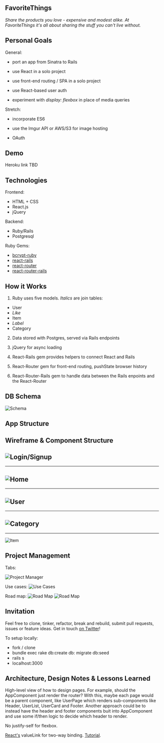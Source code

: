 ## FavoriteThings
*Share the products you love - expensive and modest alike. At FavoriteThings it's all about sharing the stuff you can't live without.*

## Personal Goals
General: 
* port an app from Sinatra to Rails

* use React in a solo project

* use front-end routing / SPA in a solo project 

* use React-based user auth

* experiment with *display: flexbox* in place of media queries

Stretch:

* incorporate ES6

* use the Imgur API or AWS/S3 for image hosting

* OAuth

## Demo
Heroku link TBD
<!-- 
Feel free to create a new account, including a photo URL.

Navigate by using the menu in the upper-right, and by also clicking the large photos in the header.

Your favorite items will be empty from the start. You can create a new one that doesn't already exist in the database. You can also add them to your collection by "liking" them from another user's page or from the Categories sections.

Here's creds for a fake, seeded profile:

username: es@gmail.com

password: test -->

## Technologies
Frontend:
* HTML + CSS
* React.js 
* jQuery

Backend:
* Ruby/Rails
* Postgresql

Ruby Gems:
* [bcrypt-ruby](https://github.com/codahale/bcrypt-ruby)
* [react-rails](https://github.com/reactjs/react-rails)
* [react-router](https://github.com/rackt/react-router)
* [react-router-rails](https://github.com/mariopeixoto/react-router-rails)

## How it Works
1) Ruby uses five models. *Italics* are join tables:
  * User
  * *Like*
  * Item
  * *Label*
  * Category

2) Data stored with Postgres, served via Rails endpoints

3) jQuery for async loading

4) React-Rails gem provides helpers to connect React and Rails

5) React-Router gem for front-end routing, pushState browser history

6) React-Router-Rails gem to handle data between the Rails enpoints and the React-Router

## DB Schema

![Schema](http://i.imgur.com/OIyZD4Y.png)

## App Structure

## Wireframe & Component Structure

![Login/Signup](http://i.imgur.com/WfZcQS0.png)
---
---
![Home](http://i.imgur.com/0clU8ZZ.png)
---
---
![User](http://i.imgur.com/i5778Ox.png)
---
---
![Category](http://i.imgur.com/pMWO3Ep.png)
---
---
![Item](http://i.imgur.com/L80QkJy.png)

## Project Management

Tabs:

![Project Manager](http://i.imgur.com/jlZrg41.png)

Use cases:
![Use Cases](http://i.imgur.com/jbIC3zs.png)

Road map:
![Road Map](http://i.imgur.com/us2fDOB.png)
![Road Map](http://i.imgur.com/NyyKoWV.png)

## Invitation
Feel free to clone, tinker, refactor, break and rebuild, submit pull requests, issues or feature ideas. Get in touch [on Twitter](https://twitter.com/TCannadySF)!

To setup locally:

* fork / clone
* bundle exec rake db:create db: migrate db:seed
* rails s
* localhost:3000

## Architecture, Design Notes & Lessons Learned
High-level view of how to design pages. For example, should the AppComponent just render the router? With this, maybe each page would be a parent component, like UserPage which renders sub-components like Header, UserList, UserCard and Footer. Another approach could be to instead have the header and footer components buit into AppComponent and use some if/then logic to decide which header to render.

No justify-self for flexbox.

[React's](https://facebook.github.io/react/docs/two-way-binding-helpers.html) valueLink for two-way binding. [Tutorial](https://auth0.com/blog/2015/04/09/adding-authentication-to-your-react-flux-app/).

<!--

TO-DO

Login / Signup

CRUD item (attribute to the logged-in user)

Like/Unlike (conditional based on the logged-in user)

jQuery header

--> 


